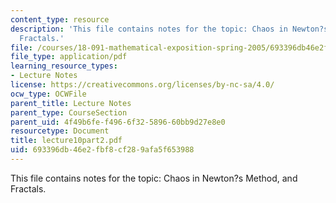```yaml
---
content_type: resource
description: 'This file contains notes for the topic: Chaos in Newton?s Method, and
  Fractals.'
file: /courses/18-091-mathematical-exposition-spring-2005/693396db46e2fbf8cf289afa5f653988_lecture10part2.pdf
file_type: application/pdf
learning_resource_types:
- Lecture Notes
license: https://creativecommons.org/licenses/by-nc-sa/4.0/
ocw_type: OCWFile
parent_title: Lecture Notes
parent_type: CourseSection
parent_uid: 4f49b6fe-f496-6f32-5896-60bb9d27e8e0
resourcetype: Document
title: lecture10part2.pdf
uid: 693396db-46e2-fbf8-cf28-9afa5f653988
---
```

This file contains notes for the topic: Chaos in Newton?s Method, and Fractals.